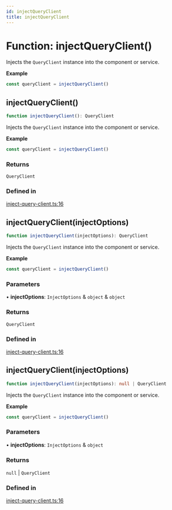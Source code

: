```yaml
---
id: injectQueryClient
title: injectQueryClient
---
```


# Function: injectQueryClient()

Injects the `QueryClient` instance into the component or service.

**Example**

```ts
const queryClient = injectQueryClient()
```

## injectQueryClient()

```ts
function injectQueryClient(): QueryClient
```

Injects the `QueryClient` instance into the component or service.

**Example**

```ts
const queryClient = injectQueryClient()
```

### Returns

`QueryClient`

### Defined in

[inject-query-client.ts:16](https://github.com/TanStack/query/blob/27861961bbb36e9bc25fcd45cff21b5645f02f9b/packages/angular-query-experimental/src/inject-query-client.ts#L16)

## injectQueryClient(injectOptions)

```ts
function injectQueryClient(injectOptions): QueryClient
```

Injects the `QueryClient` instance into the component or service.

**Example**

```ts
const queryClient = injectQueryClient()
```

### Parameters

• **injectOptions**: `InjectOptions` & `object` & `object`

### Returns

`QueryClient`

### Defined in

[inject-query-client.ts:16](https://github.com/TanStack/query/blob/27861961bbb36e9bc25fcd45cff21b5645f02f9b/packages/angular-query-experimental/src/inject-query-client.ts#L16)

## injectQueryClient(injectOptions)

```ts
function injectQueryClient(injectOptions): null | QueryClient
```

Injects the `QueryClient` instance into the component or service.

**Example**

```ts
const queryClient = injectQueryClient()
```

### Parameters

• **injectOptions**: `InjectOptions` & `object`

### Returns

`null` \| `QueryClient`

### Defined in

[inject-query-client.ts:16](https://github.com/TanStack/query/blob/27861961bbb36e9bc25fcd45cff21b5645f02f9b/packages/angular-query-experimental/src/inject-query-client.ts#L16)
